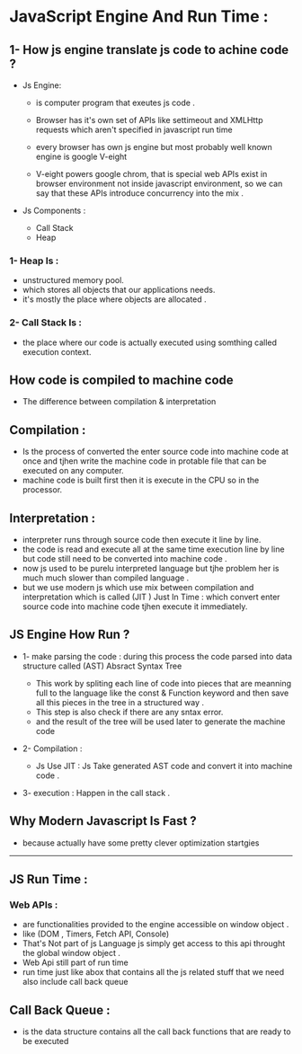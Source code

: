 # JavaScript Engine And Run Time :

## 1- How js engine translate js code to achine code ?

- Js Engine:

  - is computer program that exeutes js code .

  - Browser has it's own set of APIs like settimeout and XMLHttp requests which aren't specified in javascript run time
  - every browser has own js engine but most probably well known engine is google V-eight
  - V-eight powers google chrom, that is special web APIs exist in browser environment not inside javascript environment, so we can say that these APIs introduce concurrency into the mix .

- Js Components :
  - Call Stack
  - Heap

### 1- Heap Is :

- unstructured memory pool.
- which stores all objects that our applications needs.
- it's mostly the place where objects are allocated .

### 2- Call Stack Is :

- the place where our code is actually executed using somthing called execution context.

## How code is compiled to machine code

- The difference between compilation & interpretation

## Compilation :

- Is the process of converted the enter source code into machine code at once and tjhen write the machine code in protable file that can be executed on any computer.
- machine code is built first then it is execute in the CPU so in the processor.

## Interpretation :

- interpreter runs through source code then execute it line by line.
- the code is read and execute all at the same time execution line by line but code still need to be converted into machine code .
- now js used to be purelu interpreted language but tjhe problem her is much much slower than compiled language .
- but we use modern js which use mix between compilation and interpretation which is called (JIT ) Just In Time : which convert enter source code into machine code tjhen execute it immediately.

## JS Engine How Run ?

- 1- make parsing the code : during this process the code parsed into data structure called (AST) Absract Syntax Tree

  - This work by spliting each line of code into pieces that are meanning full to the language like the const & Function keyword and then save all this pieces in the tree in a structured way .
  - This step is also check if there are any sntax error.
  - and the result of the tree will be used later to generate the machine code

- 2- Compilation :

  - Js Use JIT : Js Take generated AST code and convert it into machine code .

- 3- execution : Happen in the call stack .

## Why Modern Javascript Is Fast ?

- because actually have some pretty clever optimization startgies
<hr>

## JS Run Time :

### Web APIs :

- are functionalities provided to the engine accessible on window object .
- like (DOM , Timers, Fetch API, Console)
- That's Not part of js Language js simply get access to this api throught the global window object .
- Web Api still part of run time
- run time just like abox that contains all the js related stuff that we need also include call back queue

## Call Back Queue :

- is the data structure contains all the call back functions that are ready to be executed
